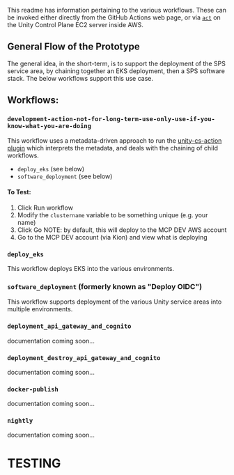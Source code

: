 This readme has information pertaining to the various workflows.  These can be invoked either directly from the GitHub Actions web page, or via [`act`](https://github.com/nektos/act) on the Unity Control Plane EC2 server inside AWS.

## General Flow of the Prototype
The general idea, in the short-term, is to support the deployment of the SPS service area, by chaining together an EKS deployment, then a SPS software stack.  The below workflows support this use case.  

## Workflows:
### ```development-action-not-for-long-term-use-only-use-if-you-know-what-you-are-doing```
This workflow uses a metadata-driven approach to run the [unity-cs-action plugin](https://github.com/unity-sds/unity-cs-action/blob/main/src/main.ts) which interprets the metadata, and deals with the chaining of child workflows.
 * ```deploy_eks``` (see below)
 * ```software_deployment``` (see below)

#### To Test:
 1)  Click Run workflow
 2) Modify the `clustername` variable to be something unique (e.g. your name)
 3) Click Go
 NOTE:  by default, this will deploy to the MCP DEV AWS account
 4) Go to the MCP DEV account (via Kion) and view what is deploying

### ```deploy_eks```
This workflow deploys EKS into the various environments.

### ```software_deployment``` (formerly known as "Deploy OIDC")
This workflow supports deployment of the various Unity service areas into multiple environments.

### ```deployment_api_gateway_and_cognito```
documentation coming soon...

### ```deployment_destroy_api_gateway_and_cognito```
documentation coming soon...

### ```docker-publish```
documentation coming soon...

### ```nightly```
documentation coming soon...


# TESTING

